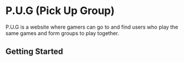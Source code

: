 # P.U.G (Pick Up Group)

P.U.G is a website where gamers can go to and find users who play the same games and form groups to play together. 

## Getting Started